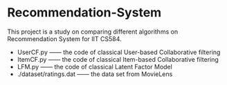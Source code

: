 # Recommendation-System
This project is a study on comparing different algorithms on Recommendation System for IIT CS584.
- UserCF.py —— the code of classical User-based Collaborative filtering
- ItemCF.py —— the code of classical Item-based Collaborative filtering
- LFM.py —— the code of classical Latent Factor Model
- ./dataset/ratings.dat —— the data set from MovieLens 

